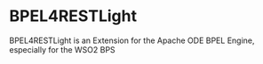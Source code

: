 # BPEL4RESTLight
BPEL4RESTLight is an Extension for the Apache ODE BPEL Engine, especially for the WSO2 BPS
